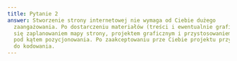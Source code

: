 ```yaml
---
title: Pytanie 2
answer: Stworzenie strony internetowej nie wymaga od Ciebie dużego
  zaangażowania. Po dostarczeniu materiałów (treści i ewentualnie grafik) zajmę
  się zaplanowaniem mapy strony, projektem graficznym i przystosowaniem treści
  pod kątem pozycjonowania. Po zaakceptowaniu prze Ciebie projektu przystępuje
  do kodowania.
---
```

